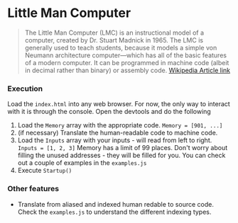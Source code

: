 # Little Man Computer
> The Little Man Computer (LMC) is an instructional model of a computer, created by Dr. Stuart Madnick in 1965. The LMC is generally used to teach students, because it models a simple von Neumann architecture computer—which has all of the basic features of a modern computer. It can be programmed in machine code (albeit in decimal rather than binary) or assembly code.
> [Wikipedia Article link](https://en.wikipedia.org/wiki/Little_man_computer)

### Execution
Load the `index.html` into any web browser. For now, the only way to interact with it is through the console. Open the devtools and do the following
1. Load the `Memory` array with the appropriate code.
   `Memory = [901, ...]`
2. (if necessary) Translate the human-readable code to machine code.
3. Load the `Inputs` array with your inputs - will read from left to right.
   `Inputs = [1, 2, 3]`
   Memory has a limit of 99 places.
   Don't worry about filling the unused addresses - they will be filled for you.
   You can check out a couple of examples in the `examples.js`
4. Execute `Startup()`

### Other features
* Translate from aliased and indexed human redable to source code.
   Check the `examples.js` to understand the different indexing types.
